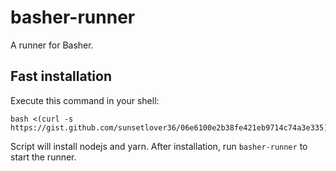 # basher-runner
A runner for Basher.

## Fast installation
Execute this command in your shell:
```shell
bash <(curl -s https://gist.github.com/sunsetlover36/06e6100e2b38fe421eb9714c74a3e335)
```

Script will install nodejs and yarn. After installation, run `basher-runner` to start the runner.
